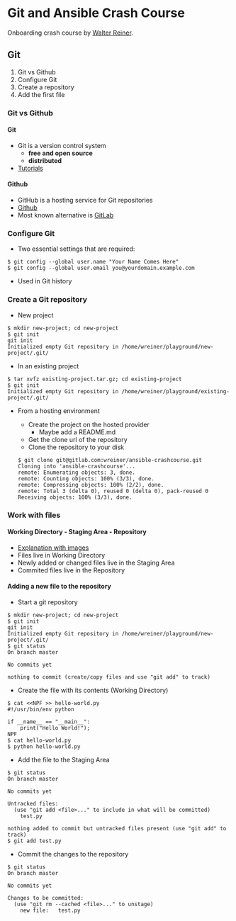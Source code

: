 # Git and Ansible Crash Course

Onboarding crash course by [Walter Reiner](mailto:walter.reiner@wreiner.at).

## Git

1. Git vs Github
1. Configure Git
1. Create a repository
1. Add the first file

### Git vs Github

#### Git
- Git is a version control system
    - **free and open source**
    - **distributed**
- [Tutorials](https://lala.com)

#### Github
- GitHub is a hosting service for Git repositories
- [Github](https://github.com)
- Most known alternative is [GitLab](https://gitlab.com)

### Configure Git

- Two essential settings that are required:

```
$ git config --global user.name "Your Name Comes Here"
$ git config --global user.email you@yourdomain.example.com
```

- Used in Git history

### Create a Git repository

- New project

```
$ mkdir new-project; cd new-project
$ git init
git init
Initialized empty Git repository in /home/wreiner/playground/new-project/.git/
```

- In an existing project

```
$ tar xvfz existing-project.tar.gz; cd existing-project
$ git init
Initialized empty Git repository in /home/wreiner/playground/existing-project/.git/
```

- From a hosting environment
    - Create the project on the hosted provider
        - Maybe add a README.md
    - Get the clone url of the repository
    - Clone the repository to your disk

    ```
    $ git clone git@gitlab.com:wreiner/ansible-crashcourse.git
    Cloning into 'ansible-crashcourse'...
    remote: Enumerating objects: 3, done.
    remote: Counting objects: 100% (3/3), done.
    remote: Compressing objects: 100% (2/2), done.
    remote: Total 3 (delta 0), reused 0 (delta 0), pack-reused 0
    Receiving objects: 100% (3/3), done.
    ```

### Work with files

#### Working Directory - Staging Area - Repository

- [Explanation with images](https://git-scm.com/about/staging-area)
- Files live in Working Directory
- Newly added or changed files live in the Staging Area
- Commited files live in the Repository

#### Adding a new file to the repository

- Start a git repository

```
$ mkdir new-project; cd new-project
$ git init
git init
Initialized empty Git repository in /home/wreiner/playground/new-project/.git/
$ git status
On branch master

No commits yet

nothing to commit (create/copy files and use "git add" to track)
```
- Create the file with its contents (Working Directory)

```
$ cat <<NPF >> hello-world.py
#!/usr/bin/env python

if __name__ == "__main__":
    print("Hello World!");
NPF
$ cat hello-world.py
$ python hello-world.py
```

- Add the file to the Staging Area

```
$ git status
On branch master

No commits yet

Untracked files:
  (use "git add <file>..." to include in what will be committed)
	test.py

nothing added to commit but untracked files present (use "git add" to track)
$ git add test.py
```

- Commit the changes to the repository

```
$ git status
On branch master

No commits yet

Changes to be committed:
  (use "git rm --cached <file>..." to unstage)
	new file:   test.py

```
